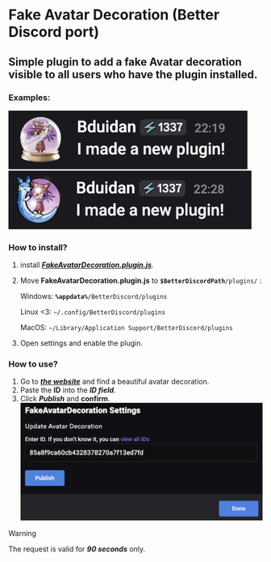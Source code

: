 # Fake Avatar Decoration (Better Discord port)

## Simple plugin to add a fake Avatar decoration visible to all users who have the plugin installed.

### Examples:
![deco 0](https://github.com/Alex9600t/public-data/blob/main/fad/RM_img_0_bd.png?raw=true)
![deco 1](https://github.com/Alex9600t/public-data/blob/main/fad/RM_img_1_bd.png?raw=true)

### How to install?
1) install [***FakeAvatarDecoration.plugin.js***](https://raw.githubusercontent.com/Alex9600t/BD-Fake-Avatar-Decoration-Plugin/refs/heads/main/FakeAvatarDecoration.plugin.js).
2) Move **FakeAvatarDecoration.plugin.js** to **`$BetterDiscordPath`**`/plugins/` :

    Windows: **`%appdata%`**`/BetterDiscord/plugins`

    Linux <3: `~/.config/BetterDiscord/plugins`

    MacOS: `~/Library/Application Support/BetterDiscord/plugins`
3) Open settings and enable the plugin.
### How to use?
1) Go to ***[the website](https://vcfad.vercel.app/list)*** and find a beautiful avatar decoration.
2) Paste the **ID** into the ***ID field***.
3) Click ***Publish*** and **confirm**.
![deco 0](https://github.com/Alex9600t/public-data/blob/main/fad/RM_img_2_bd.png?raw=true)
> [!WARNING]
> The request is valid for ***90 seconds*** only.